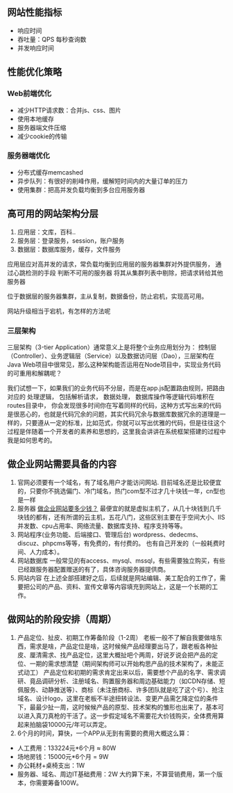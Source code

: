 ## 网站性能指标
* 响应时间
* 吞吐量：QPS 每秒查询数
* 并发响应时间

## 性能优化策略
### Web前端优化
* 减少HTTP请求数：合并js、css、图片
* 使用本地缓存
* 服务器端文件压缩
* 减少cookie的传输

### 服务器端优化
* 分布式缓存memcashed
* 异步队列：有很好的削峰作用，缓解短时间内的大量订单的压力
* 使用集群：把高并发负载均衡到多台应用服务器

## 高可用的网站架构分层
1. 应用层：文库，百科..
2. 服务层：登录服务，session，账户服务
3. 数据层：数据库服务，缓存，文件服务

应用层应对高并发的请求，常负载均衡到应用层的服务器集群对外提供服务，
通过心跳检测的手段 判断不可用的服务器 将其从集群列表中剔除，把请求转给其他服务器

位于数据层的服务器集群，主从复制，数据备份，防止宕机，实现高可用。

网站升级相当于宕机，有怎样的方法呢

### 三层架构
三层架构（3-tier Application）通常意义上是将整个业务应用划分为：
控制层（Controller）、业务逻辑层（Service）以及数据访问层（Dao），三层架构在Java Web项目中很常见，那么这种架构能否运用在Node项目中，实现业务代码的可重用和解耦呢？

我们试想一下，如果我们的业务代码不分层，而是在app.js配置路由规则，把路由对应的
处理逻辑，
包括解析请求，
数据处理，
数据库操作等逻辑代码堆积在routes目录中，
你会发现很多时间你在写着同样的代码，这种方式写出来的代码是很恶心的，也就是代码冗余的问题，其实代码冗余与数据库数据冗余的道理是一样的，只要遵从一定的标准，比如范式，你就可以写出优雅的代码，但是往往这个过程是伴随着一个开发者的素养和思想的，这里我会讲讲在系统框架搭建的过程中我是如何思考的。


## 做企业网站需要具备的内容
1. 官网必须要有一个域名，有了域名用户才能访问网站.
目前域名还是比较便宜的，只要你不挑选偏门、冷门域名，热门com型不过才几十块钱一年，cn型也是一样
2. 服务器 [做企业网站要多少钱？](https://www.zhihu.com/question/42105642)
最便宜的就是虚拟主机了，从几十块钱到几千块钱的都有，还有所谓的云主机，五花八门，这些区别主要在于空间大小、IIS并发数、cpu占用率、网络流量、数据库支持、程序支持等等。
3. 网站程序(业务功能、后端接口、管理后台)
wordpress、dedecms、discuz、phpcms等等，有免费的，有付费的。
也有自己开发的（一般耗费时间、人力成本）。
4. 网站数据库
一般常见的有access、mysql、mssql，有些需要独立购买，有些已经跟服务器配置赠送的有了，具体咨询服务器提供商。
5. 网站内容
在上述全部搭建好之后，后续就是网站编辑、美工配合的工作了，需要把公司的产品、资料、宣传文章等内容填充到网站上，这是一个长期的工作。

## 做网站的阶段安排（周期）
1. 产品定位、扯皮、初期工作筹备阶段（1-2周）
老板一般不了解自我要做啥东西，需求是啥，产品定位是啥，这时候候产品经理要出马了，跟老板各种扯皮、厘清需求、找产品定位，这里大概扯吧个两周，好说歹说会把产品的定位、一期的需求想清楚（期间架构师可以开始构思产品的技术架构了，未能正式动工）
产品定位和初期的需求肯定出来以后，需要想个产品的名字、需求调研、竟品调研分析、注册域名、购置服务器和周边基础能力（如CDN存储、短佩服务、动静推送等）、商标（未注册商标、许多团队就是吃了这个亏）、抢注域名、设计logo，这里在老板不半途扭转设法、变更产品需乞降定位的条件下，最最少扯一周，这时候候产品的原型、技术架构的雏形也出来了，基本可以进入真刀真枪的干活了。这一步假定域名不需要花大价钱购买，全体费用算起来拍脑袋10000元/年可以弄定。
2. 6个月的时间，算快，一个APP从无到有需要的费用大概这么算：
* 人工费用：133224元*6个月 ≈ 80W
* 场地房钱：15000元*6个月 = 9W
* 办公耗材+桌椅支出：1W
* 服务器、域名、周边IT基础费用：2W
大约算下来，不算营销费用，第一个版本，你需要筹备100W。







